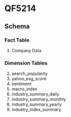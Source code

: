 # QF5214
## Schema
### Fact Table
1. Company Data

### Dimension Tables
2. search_popularity
3. yahoo_esg_score
4. sentiment
5. macro_index
6. industry_summary_daily
7. industry_summary_monthly
8. industry_summary_yearly
9. industry_index_summary